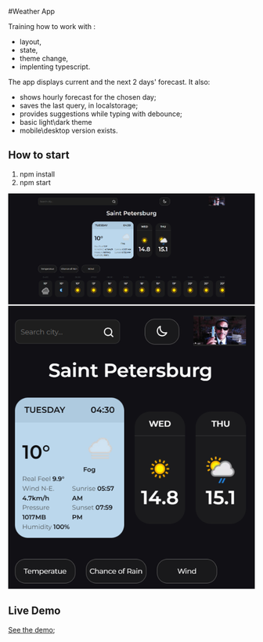 #Weather App

Training how to work with :
- layout,
- state,
- theme change,
- implenting typescript.

The app displays current and the next 2 days' forecast. It also:
- shows hourly forecast for the chosen day;
- saves the last query, in localstorage;
- provides suggestions while typing with debounce;
- basic light\dark theme
- mobile\desktop version exists.

## How to start

1. npm install
2. npm start

![Главный экран](./src//assets//screenshots//Main-desktop.png)
![Мобильная версия](./src/assets/screenshots/Main-mobile.png)


## Live Demo
[See the demo](https://weather-dashboard-nine-cyan.vercel.app/);
